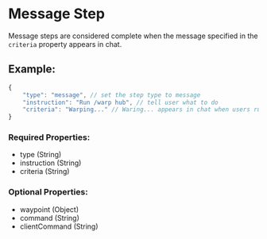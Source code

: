 # Message Step
Message steps are considered complete when the message specified in the ``criteria`` property appears in chat.

## Example:
```js
{
    "type": "message", // set the step type to message
    "instruction": "Run /warp hub", // tell user what to do
    "criteria": "Warping..." // Waring... appears in chat when users run /warp hub
}
```
### Required Properties:
- type (String)
- instruction (String)
- criteria (String)

### Optional Properties:
- waypoint (Object)
- command (String)
- clientCommand (String)
